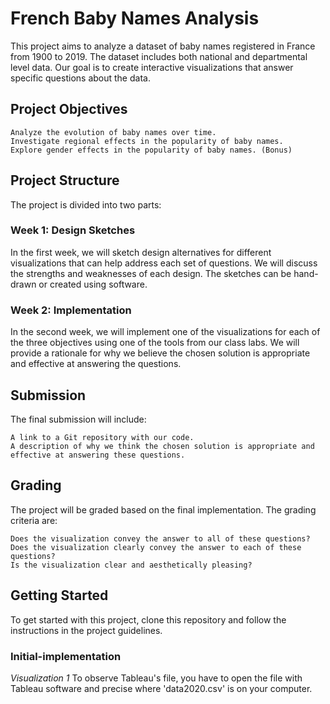 # French Baby Names Analysis

This project aims to analyze a dataset of baby names registered in France from 1900 to 2019. The dataset includes both national and departmental level data. Our goal is to create interactive visualizations that answer specific questions about the data.

## Project Objectives

    Analyze the evolution of baby names over time.
    Investigate regional effects in the popularity of baby names.
    Explore gender effects in the popularity of baby names. (Bonus)

## Project Structure

The project is divided into two parts:

### Week 1: Design Sketches

In the first week, we will sketch design alternatives for different visualizations that can help address each set of questions. We will discuss the strengths and weaknesses of each design. The sketches can be hand-drawn or created using software.
### Week 2: Implementation

In the second week, we will implement one of the visualizations for each of the three objectives using one of the tools from our class labs. We will provide a rationale for why we believe the chosen solution is appropriate and effective at answering the questions.
## Submission

The final submission will include:

    A link to a Git repository with our code.
    A description of why we think the chosen solution is appropriate and effective at answering these questions.

## Grading

The project will be graded based on the final implementation. The grading criteria are:

    Does the visualization convey the answer to all of these questions?
    Does the visualization clearly convey the answer to each of these questions?
    Is the visualization clear and aesthetically pleasing?

## Getting Started

To get started with this project, clone this repository and follow the instructions in the project guidelines.

### Initial-implementation

*Visualization 1*
To observe Tableau's file, you have to open the file with Tableau software and precise where 'data2020.csv' is on your computer.